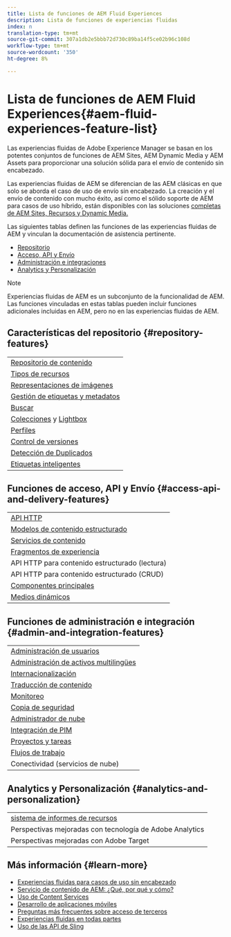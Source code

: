 ```yaml
---
title: Lista de funciones de AEM Fluid Experiences
description: Lista de funciones de experiencias fluidas
index: n
translation-type: tm+mt
source-git-commit: 307a1db2e5bbb72d730c89ba14f5ce02b96c108d
workflow-type: tm+mt
source-wordcount: '350'
ht-degree: 8%

---
```



# Lista de funciones de AEM Fluid Experiences{#aem-fluid-experiences-feature-list}

Las experiencias fluidas de Adobe Experience Manager se basan en los potentes conjuntos de funciones de AEM Sites, AEM Dynamic Media y AEM Assets para proporcionar una solución sólida para el envío de contenido sin encabezado.

Las experiencias fluidas de AEM se diferencian de las AEM clásicas en que solo se aborda el caso de uso de envío sin encabezado. La creación y el envío de contenido con mucho éxito, así como el sólido soporte de AEM para casos de uso híbrido, están disponibles con las soluciones [completas de AEM Sites, Recursos y Dynamic Media.](https://docs.adobe.com/content/help/en/experience-manager-65/user-guide/home.html)

Las siguientes tablas definen las funciones de las experiencias fluidas de AEM y vinculan la documentación de asistencia pertinente.

* [Repositorio](#repository-features)
* [Acceso, API y Envío](#access-api-and-delivery-features)
* [Administración e integraciones](#admin-and-integration-features)
* [Analytics y Personalización](#analytics-and-personalization)

>[!NOTE]
>
>Experiencias fluidas de AEM es un subconjunto de la funcionalidad de AEM. Las funciones vinculadas en estas tablas pueden incluir funciones adicionales incluidas en AEM, pero no en las experiencias fluidas de AEM.

## Características del repositorio {#repository-features}

|  |
|---|
| [Repositorio de contenido](/help/assets/managing-assets-touch-ui.md) |
| [Tipos de recursos](/help/assets/assets-formats.md) |
| [Representaciones de imágenes](/help/assets/image-presets.md) |
| [Gestión de etiquetas y metadatos](/help/assets/metadata.md) |
| [Buscar](/help/assets/managing-assets-touch-ui.md) |
| [Colecciones](/help/assets/managing-collections-touch-ui.md) y [Lightbox](/help/assets/touch-ui-light-box.md) |
| [Perfiles](/help/assets/processing-profiles.md) |
| [Control de versiones](/help/assets/managing-assets-touch-ui.md) |
| [Detección de Duplicados](/help/assets/duplicate-detection.md) |
| [Etiquetas inteligentes](/help/assets/enhanced-smart-tags.md) |

## Funciones de acceso, API y Envío {#access-api-and-delivery-features}

|  |
|---|
| [API HTTP](/help/assets/mac-api-assets.md) |
| [Modelos de contenido estructurado](/help/assets/content-fragments/content-fragments.md) |
| [Servicios de contenido](https://helpx.adobe.com/experience-manager/kt/sites/using/content-services-tutorial-use.html) |
| [Fragmentos de experiencia](/help/sites-authoring/experience-fragments.md) |
| API HTTP para contenido estructurado (lectura) |
| API HTTP para contenido estructurado (CRUD) |
| [Componentes principales](https://docs.adobe.com/content/help/es-ES/experience-manager-core-components/using/introduction.html) |
| [Medios dinámicos](/help/assets/dynamic-media.md) |

## Funciones de administración e integración {#admin-and-integration-features}

|  |
|---|
| [Administración de usuarios](/help/sites-administering/user-group-ac-admin.md) |
| [Administración de activos multilingües](/help/assets/multilingual-assets.md) |
| [Internacionalización](/help/sites-developing/i18n.md) |
| [Traducción de contenido](/help/sites-administering/translation.md) |
| [Monitoreo](/help/sites-deploying/monitoring-and-maintaining.md) |
| [Copia de seguridad](/help/sites-administering/backup-and-restore.md) |
| [Administrador de nube](https://docs.adobe.com/content/help/es-ES/experience-manager-cloud-manager/using/introduction-to-cloud-manager.html) |
| [Integración de PIM](/help/sites-authoring/managing-product-information.md) |
| [Proyectos y tareas](/help/sites-authoring/projects.md) |
| [Flujos de trabajo](/help/sites-administering/workflows-starting.md) |
| Conectividad (servicios de nube) |

## Analytics y Personalización {#analytics-and-personalization}

|  |
|---|
| [sistema de informes de recursos](/help/assets/asset-reports.md) |
| Perspectivas mejoradas con tecnología de Adobe Analytics |
| Perspectivas mejoradas con Adobe Target |

## Más información {#learn-more}

* [Experiencias fluidas para casos de uso sin encabezado](https://helpx.adobe.com/experience-manager/kt/eseminars/gems/aem-headless-usecases.html)
* [Servicio de contenido de AEM: ¿Qué, por qué y cómo?](https://helpx.adobe.com/experience-manager/kt/eseminars/ask-the-expert/aem-content-services.html)
* [Uso de Content Services](https://helpx.adobe.com/experience-manager/kt/sites/using/structured-fragments-content-services-feature-video-use.html)
* [Desarrollo de aplicaciones móviles](https://docs.adobe.com/content/help/en/experience-manager-64/mobile/developing/developing-content-services.html)
* [Preguntas más frecuentes sobre acceso de terceros](https://helpx.adobe.com/experience-manager/kt/sites/using/content-services-tutorial-use/part7.html)
* [Experiencias fluidas en todas partes](https://helpx.adobe.com/experience-manager/using/using-sling-apis.html)
* [Uso de las API de Sling](https://helpx.adobe.com/experience-manager/using/using-sling-apis.html)
